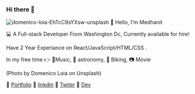 ### Hi there 👋
![domenico-loia-EhTcC9sYXsw-unsplash](https://user-images.githubusercontent.com/70830116/109610278-8c593000-7afa-11eb-9344-bc3090a559f8.jpg)
:wave:
Hello, I'm Medhanit

:computer: A Full-stack Developer From Washington Dc, Currently available for hire!

Have 2 Year Experiance on  React/JavaScript/HTML/CSS .

In my free time :point_right:
:musical_score:Music, :telescope: astronomy, :bicyclist: Biking,  :camera:  Movie

(Photo by Domenico Loia on Unsplash)

:large_blue_diamond:  [Portfolio](https://developermed.com/)
:large_blue_diamond:  [linkdin](https://www.linkedin.com/in/medhanit-endale-15b7861b6/)
:large_blue_diamond:  [Twiter](https://twitter.com/home)
:large_blue_diamond:  [Dev](https://dev.to/medendale)
